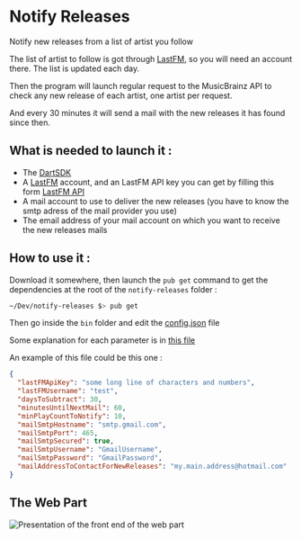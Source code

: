 # Notify Releases

Notify new releases from a list of artist you follow

The list of artist to follow is got through [LastFM](https://www.last.fm), so you will need an account there.
The list is updated each day.

Then the program will launch regular request to the MusicBrainz API to check any new release of each artist, one artist per request.

And every 30 minutes it will send a mail with the new releases it has found since then.

## What is needed to launch it :

- The [DartSDK](https://www.dartlang.org/install)
- A [LastFM](https://www.last.fm) account, and an LastFM API key you can get by filling this form [LastFM API](https://www.last.fm/api/account/create) 
- A mail account to use to deliver the new releases (you have to know the smtp adress of the mail provider you use)
- The email address of your mail account on which you want to receive the new releases mails

## How to use it : 

Download it somewhere, then launch the `pub get` command to get the dependencies at the root of the `notify-releases` folder :
```bash
~/Dev/notify-releases $> pub get
```
Then go inside the `bin` folder and edit the [config.json](https://github.com/antonin-lebrard/notify-releases/blob/master/bin/config.json) file

Some explanation for each parameter is in [this file](https://github.com/antonin-lebrard/notify-releases/blob/master/lib/config.dart)

An example of this file could be this one :
```json
{
  "lastFMApiKey": "some long line of characters and numbers",
  "lastFMUsername": "test",
  "daysToSubtract": 30,
  "minutesUntilNextMail": 60,
  "minPlayCountToNotify": 10,
  "mailSmtpHostname": "smtp.gmail.com",
  "mailSmtpPort": 465,
  "mailSmtpSecured": true,
  "mailSmtpUsername": "GmailUsername",
  "mailSmtpPassword": "GmailPassword",
  "mailAddressToContactForNewReleases": "my.main.address@hotmail.com"
}
```

## The Web Part

![Presentation of the front end of the web part](https://github.com/antonin-lebrard/notify-releases/blob/master/test5.gif)
